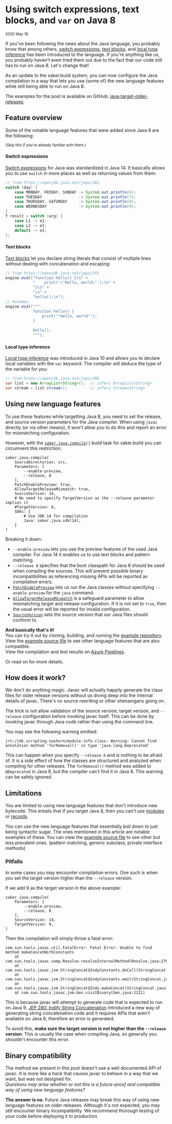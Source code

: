 # Using switch expressions, text blocks, and `var` on Java&nbsp;8

<small>2020 May 18</small>

If you've been following the news about the Java language, you probably know that among others, [switch expressions](https://openjdk.java.net/jeps/361), [text blocks](https://openjdk.java.net/jeps/355), and [local type inference](https://openjdk.java.net/jeps/286) has been introduced to the language. If you're anything like us, you probably haven't even tried them out due to the fact that our code still has to run on Java 8. Let's change that!

As an update to the saker.build system, you can now configure the Java compilation in a way that lets you use (some of) the new language features while still being able to run on Java 8.

The examples for the post is available on GitHub: [java-target-older-releases](https://github.com/Sipkab/java-target-older-releases).

## Feature overview

Some of the notable language features that were added since Java 8 are the following:

<small>(Skip this if you're already familiar with them.)</small>

#### Switch expressions

[Switch expressions](https://openjdk.java.net/jeps/361) for Java was standardized in Java 14. It basically allows you to use `switch` in more places as well as returning values from them:

```java
// from https://openjdk.java.net/jeps/361
switch (day) {
    case MONDAY, FRIDAY, SUNDAY -> System.out.println(6);
    case TUESDAY                -> System.out.println(7);
    case THURSDAY, SATURDAY     -> System.out.println(8);
    case WEDNESDAY              -> System.out.println(9);
}
T result = switch (arg) {
    case L1 -> e1;
    case L2 -> e2;
    default -> e3;
};
```

#### Text blocks

[Text blocks](https://openjdk.java.net/jeps/355) let you declare string literals that consist of multiple lines without dealing with concatenation and escaping:

```java
// from https://openjdk.java.net/jeps/355
engine.eval("function hello() {\n" +
            "    print('\"Hello, world\"');\n" +
            "}\n" +
            "\n" +
            "hello();\n");
// becomes
engine.eval("""
	        function hello() {
	            print('"Hello, world"');
	        }
	        
	        hello();
	        """);
```

#### Local type inference

[Local type inference](https://openjdk.java.net/jeps/286) was introduced in Java 10 and allows you to declare local variables with the `var` keyword. The compiler will deduce the type of the variable for you:

```java
// from https://openjdk.java.net/jeps/286
var list = new ArrayList<String>();  // infers ArrayList<String>
var stream = list.stream();          // infers Stream<String>
```

## Using new language features

To use these features while targetting Java 8, you need to set the release, and source version parameters for the Java compiler.
When using `javac` directly (or via other means), it won't allow you to do this and report an error for mismatching configuration.

However, with the [`saker.java.compile()`](root:/saker.java.compiler/taskdoc/saker.java.compile.html) build task for saker.build you can circumvent this restriction:

```sakerscript
saker.java.compile(
	SourceDirectories: src,
	Parameters: [
		--enable-preview,
		--release, 8
	],
	PatchEnablePreview: true,
	AllowTargetReleaseMismatch: true,
	SourceVersion: 14,
	# No need to specify TargetVersion as the --release parameter implies it
	#TargetVersion: 8,
	SDKs: {
		# Use JDK 14 for compilation
		Java: saker.java.sdk(14),
	}
)
```

Breaking it down:

* `--enable-preview` lets you use the preview features of the used Java compiler. For Java 14 it enables us to use text blocks and pattern matching.
* `--release 8` specifies that the boot classpath for Java 8 should be used when compiling the sources. This will prevent possible binary incompatibilities as referencing missing APIs will be reported as compilation errors.
* [`PatchEnablePreview`](root:/saker.java.compiler/taskdoc/saker.java.compile.html#PatchEnablePreview) lets us run the Java classes without specifying `--enable-preview` for the `java` command.
* [`AllowTargetReleaseMismatch`](root:/saker.java.compiler/taskdoc/saker.java.compile.html#AllowTargetReleaseMismatch) is a safeguard parameter to allow mismatching target and release configuration. If it is not set to `true`, then the usual error will be reported for invalid configuration.
* [`SourceVersion`](root:/saker.java.compiler/taskdoc/saker.java.compile.html#SourceVersion) sets the source version that our Java files should conform to.

**And basically that's it!** \
You can try it out by cloning, building, and running the [example repository](https://github.com/Sipkab/java-target-older-releases). \
View the [example source file](https://github.com/Sipkab/java-target-older-releases/blob/master/src/test/Main.java) to see other language features that are also compatible. \
View the compilation and test results on [Azure Pipelines](https://dev.azure.com/sipkab/java-target-older-releases/_build/results?buildId=53&view=logs&j=12f1170f-54f2-53f3-20dd-22fc7dff55f9&t=59a85588-b0ba-5043-24c4-d9e29d89c6f6).

Or read on for more details.

## How does it work?

We don't do anything magic. Javac will actually happily generate the class files for older release versions without us diving deep into the internal details of javac. There's no source rewriting or other shenanigans going on.

The trick is not allow validation of the source version, target version, and `--release` configuration before invoking javac itself. This can be done by invoking javac through Java code rather than using the command line.

You may see the following warning emitted: 

```plaintext code-wrap
jrt:/jdk.scripting.nashorn/module-info.class: Warning: Cannot find annotation method 'forRemoval()' in type 'java.lang.Deprecated'
```

This can happen when you specify `--release 8` and is nothing to be afraid of. It is a side effect of how the classes are structured and analyzed when compiling for other releases. The `forRemoval()` method was added to `@Deprecated` in Java 9, but the compiler can't find it in Java 8. This warning can be safely ignored.

## Limitations

You are limited to using new language features that don't introduce new bytecode. This entails that if you target Java 8, then you can't use [modules](https://openjdk.java.net/jeps/261) or [records](https://openjdk.java.net/jeps/359).

You can use the new language features that essentially boil down to just being syntactic sugar. The ones mentioned in this article are notable examples of these. You can view the [example source file](https://github.com/Sipkab/java-target-older-releases/blob/master/src/test/Main.java) to see other but less prevalent ones. (pattern matching, generic subclass, private interface methods)

### Pitfalls

In some cases you may encounter compilation errors. One such is when you set the target version higher than the `--release` version.

If we add 9 as the target version in the above example:

```sakerscript
saker.java.compile(
	Parameters: [
		--enable-preview,
		--release, 8
	],
	SourceVersion: 14,
	TargetVersion: 9,
)
```

Then the compilation will simply throw a fatal error:

```
com.sun.tools.javac.util.FatalError: Fatal Error: Unable to find method makeConcatWithConstants
	at com.sun.tools.javac.comp.Resolve.resolveInternalMethod(Resolve.java:2763)
	at com.sun.tools.javac.jvm.StringConcat$IndyConstants.doCall(StringConcat.java:490)
	at com.sun.tools.javac.jvm.StringConcat$IndyConstants.emit(StringConcat.java:450)
	at com.sun.tools.javac.jvm.StringConcat$Indy.makeConcat(StringConcat.java:275)
	at com.sun.tools.javac.jvm.Gen.visitBinary(Gen.java:2122)
```

This is because javac will attempt to generate code that is expected to run on Java 9. [JEP 280: Indify String Concatenation](https://openjdk.java.net/jeps/280) introduced a new way of generating string concatenation code and it requires APIs that aren't available on Java 8, therefore an error is generated.

To avoid this, **make sure the target version is not higher than the `--release` version**. This is usually the case when compiling Java, so generally you shouldn't encounter this error.

## Binary compatibility

The method we present in this post doesn't use a well documented API of javac. It is more like a *hack* that causes javac to behave in a way that we want, but was not designed for. \
*Questions may arise whether or not this is a future-proof and compatible way of using new language features?*

**The answer is no**. Future Java releases may break this way of using new language features on older releases. Although it's not expected, you may still encounter binary incompatibility. We recommend thorough testing of your code before deploying it to production.
